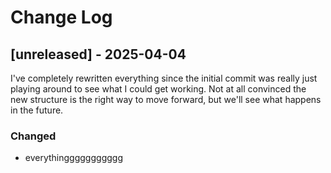 # Change Log

## [unreleased] - 2025-04-04

I've completely rewritten everything since the initial commit was really just playing around to see what I could get working.  Not at all convinced the new structure is the right way to move forward, but we'll see what happens in the future.

### Changed
- everythinggggggggggg
